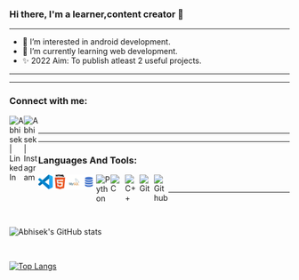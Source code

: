### Hi there, I'm a learner,content creator 👋

---
- 👀 I’m interested in android development.
- 🌱 I’m currently learning web development.
- ✨ 2022 Aim: To publish atleast 2 useful projects.
---

---
### Connect with me:

[<img align="left" alt="Abhisek | LinkedIn" width="26px" src="https://img.icons8.com/dusk/26/000000/linkedin--v2.png" />][linkedin]
[<img align="left" alt="Abhisek | Instagram" width="26px" src="https://img.icons8.com/color/26/000000/instagram-new--v2.png" />][instagram]

<br/>

---

---
### Languages And Tools: 

<img align="left" alt="Visual Studio Code" width="26px" src="https://raw.githubusercontent.com/github/explore/80688e429a7d4ef2fca1e82350fe8e3517d3494d/topics/visual-studio-code/visual-studio-code.png" />
<img align="left" alt="HTML5" width="26px" src="https://raw.githubusercontent.com/github/explore/80688e429a7d4ef2fca1e82350fe8e3517d3494d/topics/html/html.png" />
<img align="left" alt="MySQL" width="26px" src="https://raw.githubusercontent.com/github/explore/80688e429a7d4ef2fca1e82350fe8e3517d3494d/topics/mysql/mysql.png" />
<img align="left" alt="SQL" width="26px" src="https://raw.githubusercontent.com/github/explore/80688e429a7d4ef2fca1e82350fe8e3517d3494d/topics/sql/sql.png" />
<img align="left" alt="Python" width="26px" src="https://img.icons8.com/color/48/000000/python--v2.png" />
<img align="left" alt="C" width="26px" src="https://img.icons8.com/color/26/000000/c-programming.png" />
<img align="left" alt="C++" width="26px" src="https://img.icons8.com/color/344/c-plus-plus-logo.png" />
<img align="left" alt="Git" width="26px" src="https://img.icons8.com/color/344/git.png" />
<img align="left" alt="Github" width="26px" src="https://img.icons8.com/glyph-neue/344/github.png" />

<br/>

---

<br />
<br />


![Abhisek's GitHub stats](https://github-readme-stats.vercel.app/api?username=Abhi169&show_icons=true&theme=tokyonight)

<br />

[![Top Langs](https://github-readme-stats.vercel.app/api/top-langs/?username=Abhi169&layout=compact)](https://github.com/Abhi169/github-readme-stats)


<br />


[linkedin]: https://www.linkedin.com/in/abhisek-5432
[instagram]: https://www.instagram.com/ut.abhishek


